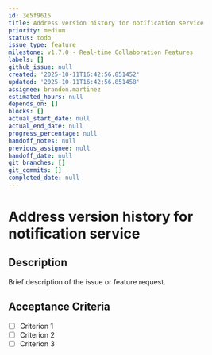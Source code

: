 ```yaml
---
id: 3e5f9615
title: Address version history for notification service
priority: medium
status: todo
issue_type: feature
milestone: v1.7.0 - Real-time Collaboration Features
labels: []
github_issue: null
created: '2025-10-11T16:42:56.851452'
updated: '2025-10-11T16:42:56.851458'
assignee: brandon.martinez
estimated_hours: null
depends_on: []
blocks: []
actual_start_date: null
actual_end_date: null
progress_percentage: null
handoff_notes: null
previous_assignee: null
handoff_date: null
git_branches: []
git_commits: []
completed_date: null
---
```


# Address version history for notification service

## Description

Brief description of the issue or feature request.

## Acceptance Criteria

- [ ] Criterion 1
- [ ] Criterion 2
- [ ] Criterion 3